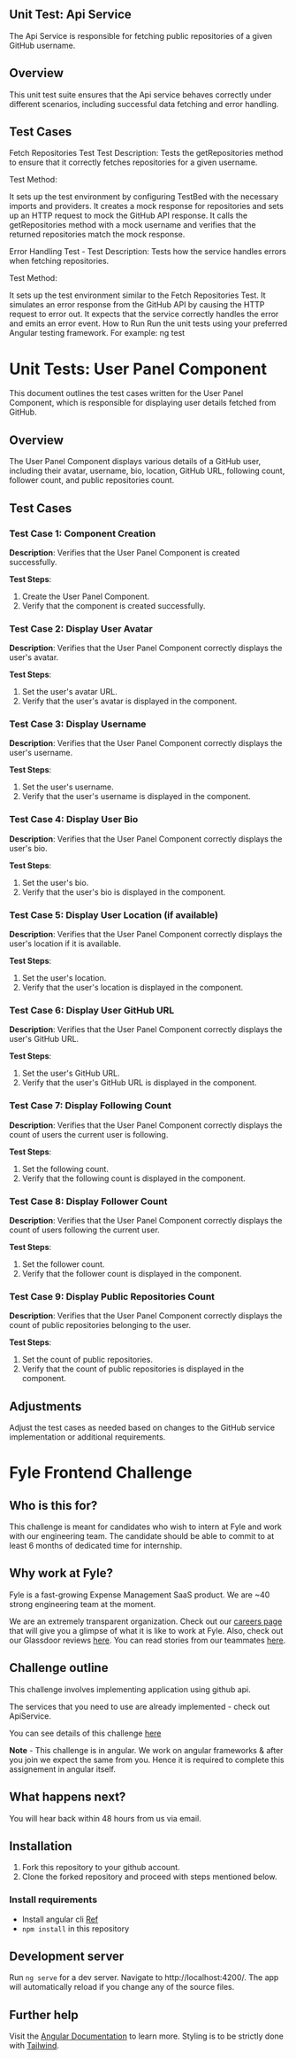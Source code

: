 ## Unit Test: Api Service

The Api Service is responsible for fetching public repositories of a given GitHub username.

## Overview

This unit test suite ensures that the Api service behaves correctly under different scenarios, including successful data fetching and error handling.

## Test Cases

Fetch Repositories Test
Test Description: Tests the getRepositories method to ensure that it correctly fetches repositories for a given username.

Test Method:

It sets up the test environment by configuring TestBed with the necessary imports and providers.
It creates a mock response for repositories and sets up an HTTP request to mock the GitHub API response.
It calls the getRepositories method with a mock username and verifies that the returned repositories match the mock response.

Error Handling Test -
Test Description: Tests how the service handles errors when fetching repositories.

Test Method:

It sets up the test environment similar to the Fetch Repositories Test.
It simulates an error response from the GitHub API by causing the HTTP request to error out.
It expects that the service correctly handles the error and emits an error event.
How to Run
Run the unit tests using your preferred Angular testing framework. For example:
ng test

# Unit Tests: User Panel Component

This document outlines the test cases written for the User Panel Component, which is responsible for displaying user details fetched from GitHub.

## Overview

The User Panel Component displays various details of a GitHub user, including their avatar, username, bio, location, GitHub URL, following count, follower count, and public repositories count.

## Test Cases

### Test Case 1: Component Creation

**Description**: Verifies that the User Panel Component is created successfully.

**Test Steps**:

1. Create the User Panel Component.
2. Verify that the component is created successfully.

### Test Case 2: Display User Avatar

**Description**: Verifies that the User Panel Component correctly displays the user's avatar.

**Test Steps**:

1. Set the user's avatar URL.
2. Verify that the user's avatar is displayed in the component.

### Test Case 3: Display Username

**Description**: Verifies that the User Panel Component correctly displays the user's username.

**Test Steps**:

1. Set the user's username.
2. Verify that the user's username is displayed in the component.

### Test Case 4: Display User Bio

**Description**: Verifies that the User Panel Component correctly displays the user's bio.

**Test Steps**:

1. Set the user's bio.
2. Verify that the user's bio is displayed in the component.

### Test Case 5: Display User Location (if available)

**Description**: Verifies that the User Panel Component correctly displays the user's location if it is available.

**Test Steps**:

1. Set the user's location.
2. Verify that the user's location is displayed in the component.

### Test Case 6: Display User GitHub URL

**Description**: Verifies that the User Panel Component correctly displays the user's GitHub URL.

**Test Steps**:

1. Set the user's GitHub URL.
2. Verify that the user's GitHub URL is displayed in the component.

### Test Case 7: Display Following Count

**Description**: Verifies that the User Panel Component correctly displays the count of users the current user is following.

**Test Steps**:

1. Set the following count.
2. Verify that the following count is displayed in the component.

### Test Case 8: Display Follower Count

**Description**: Verifies that the User Panel Component correctly displays the count of users following the current user.

**Test Steps**:

1. Set the follower count.
2. Verify that the follower count is displayed in the component.

### Test Case 9: Display Public Repositories Count

**Description**: Verifies that the User Panel Component correctly displays the count of public repositories belonging to the user.

**Test Steps**:

1. Set the count of public repositories.
2. Verify that the count of public repositories is displayed in the component.

## Adjustments

Adjust the test cases as needed based on changes to the GitHub service implementation or additional requirements.

# Fyle Frontend Challenge

## Who is this for?

This challenge is meant for candidates who wish to intern at Fyle and work with our engineering team. The candidate should be able to commit to at least 6 months of dedicated time for internship.

## Why work at Fyle?

Fyle is a fast-growing Expense Management SaaS product. We are ~40 strong engineering team at the moment.

We are an extremely transparent organization. Check out our [careers page](https://careers.fylehq.com) that will give you a glimpse of what it is like to work at Fyle. Also, check out our Glassdoor reviews [here](https://www.glassdoor.co.in/Reviews/Fyle-Reviews-E1723235.htm). You can read stories from our teammates [here](https://stories.fylehq.com).

## Challenge outline

This challenge involves implementing application using github api.

The services that you need to use are already implemented - check out ApiService.

You can see details of this challenge [here](https://fyleuniverse.notion.site/fyleuniverse/Fyle-Frontend-development-challenge-cb5085e5e0864e769e7b98c694400aaa)

**Note** - This challenge is in angular. We work on angular frameworks & after you join we expect the same from you. Hence it is required to complete this assignement in angular itself.

## What happens next?

You will hear back within 48 hours from us via email.

## Installation

1. Fork this repository to your github account.
2. Clone the forked repository and proceed with steps mentioned below.

### Install requirements

- Install angular cli [Ref](https://angular.io/cli)
- `npm install` in this repository

## Development server

Run `ng serve` for a dev server. Navigate to http://localhost:4200/. The app will automatically reload if you change any of the source files.

## Further help

Visit the [Angular Documentation](https://angular.io/guide/styleguide) to learn more.
Styling is to be strictly done with [Tailwind](https://tailwindcss.com/docs/installation).
